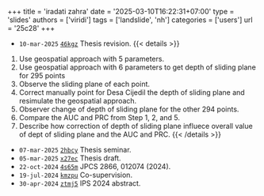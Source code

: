 +++
title = 'iradati zahra'
date = '2025-03-10T16:22:31+07:00'
type = 'slides'
authors = ['viridi']
tags = ['landslide', 'nh']
categories = ['users']
url = '25c28'
+++

+ `10-mar-2025` [`46kgz`](https://osf.io/46kgz) Thesis revision.
{{< details >}}
1. Use geospatial approach with 5 parameters.
2. Use geospatial approach with 6 parameters to get depth of sliding plane for 295 points
3. Observe the sliding plane of each point.
4. Correct manually point for Desa Cijedil the depth of sliding plane and resimulate the geospatial approach.
5. Observer change of depth of sliding plane for the other 294 points.
6. Compare the AUC and PRC from Step 1, 2, and 5.
7. Describe how correction of depth of sliding plane influece overall value of dept of sliding plane and the AUC and PRC.
{{< /details >}}
+ `07-mar-2025` [`2hbcy`](https://osf.io/2hbcy) Thesis seminar.
+ `05-mar-2025` [`x27ec`](https://osf.io/x27ec) Thesis draft.
+ `22-oct-2024` [`4s65m`](https://osf.io/4s65m) JPCS 2866, 012074 (2024).
+ `19-jul-2024` [`kmzpu`](https://osf.io/kmzpu) Co-supervision.
+ `30-apr-2024` [`ztmj5`](https://osf.io/ztmj5) IPS 2024 abstract.